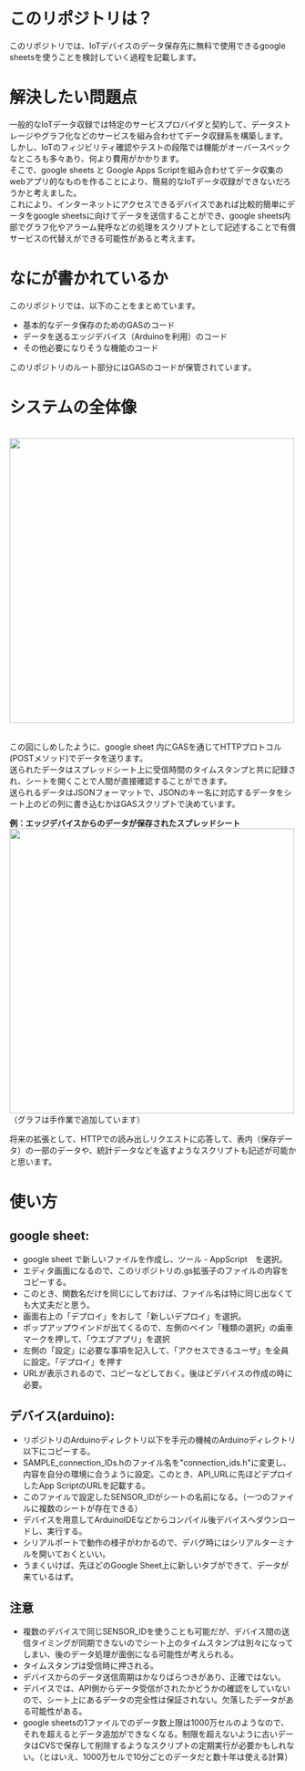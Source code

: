 # このリポジトリは？
このリポジトリでは、IoTデバイスのデータ保存先に無料で使用できるgoogle sheetsを使うことを検討していく過程を記載します。

# 解決したい問題点
一般的なIoTデータ収録では特定のサービスプロバイダと契約して、データストレージやグラフ化などのサービスを組み合わせてデータ収録系を構築します。<br>
しかし、IoTのフィジビリティ確認やテストの段階では機能がオーバースペックなところも多々あり、何より費用がかかります。<br>
そこで、google sheets と Google Apps Scriptを組み合わせてデータ収集のwebアプリ的なものを作ることにより、簡易的なIoTデータ収録ができないだろうかと考えました。<br>
これにより、インターネットにアクセスできるデバイスであれば比較的簡単にデータをgoogle sheetsに向けてデータを送信することができ、google sheets内部でグラフ化やアラーム発呼などの処理をスクリプトとして記述することで有償サービスの代替えができる可能性があると考えます。

# なにが書かれているか
このリポジトリでは、以下のことをまとめています。
- 基本的なデータ保存のためのGASのコード
- データを送るエッジデバイス（Arduinoを利用）のコード
- その他必要になりそうな機能のコード

このリポジトリのルート部分にはGASのコードが保管されています。

# システムの全体像
<br>
<img src="https://github.com/user-attachments/assets/61072de2-511e-486b-8f23-e3b3107718ad" width="500">
<br><br>

この図にしめしたように、google sheet 内にGASを通じてHTTPプロトコル(POSTメソッド)でデータを送ります。<br>
送られたデータはスプレッドシート上に受信時間のタイムスタンプと共に記録され、シートを開くことで人間が直接確認することができます。<br>
送られるデータはJSONフォーマットで、JSONのキー名に対応するデータをシート上のどの列に書き込むかはGASスクリプトで決めています。

__例：エッジデバイスからのデータが保存されたスプレッドシート__
<br>
<img src="https://github.com/user-attachments/assets/75e31621-432e-40fd-957b-bf36b398cefd" width="500">
<br>（グラフは手作業で追加しています）<br>

将来の拡張として、HTTPでの読み出しリクエストに応答して、表内（保存データ）の一部のデータや、統計データなどを返すようなスクリプトも記述が可能かと思います。

# 使い方
## google sheet:
- google sheet で新しいファイルを作成し、ツール - AppScript　を選択。<br>
- エディタ画面になるので、このリポジトリの.gs拡張子のファイルの内容をコピーする。<br>
- このとき、関数名だけを同じにしておけば、ファイル名は特に同じ出なくても大丈夫だと思う。
- 画面右上の「デプロイ」をおして「新しいデプロイ」を選択。<br>
- ポップアップウインドが出てくるので、左側のベイン「種類の選択」の歯車マークを押して、「ウエブアプリ」を選択<BR>
- 左側の「設定」に必要な事項を記入して、「アクセスできるユーザ」を全員に設定。「デプロイ」を押す<br>
- URLが表示されるので、コピーなどしておく。後ほどデバイスの作成の時に必要。

## デバイス(arduino):
- リポジトリのArduinoディレクトリ以下を手元の機械のArduinoディレクトリ以下にコピーする。
- SAMPLE_connection_IDs.hのファイル名を"connection_ids.h"に変更し、内容を自分の環境に合うように設定。このとき、API_URLに先ほどデプロイしたApp ScriptのURLを記載する。
- このファイルで設定したSENSOR_IDがシートの名前になる。（一つのファイルに複数のシートが存在できる）
- デバイスを用意してArduinoIDEなどからコンパイル後デバイスへダウンロードし、実行する。
- シリアルポートで動作の様子がわかるので、デバグ時にはシリアルターミナルを開いておくといい。
- うまくいけば、先ほどのGoogle Sheet上に新しいタブができて、データが来ているはず。

## 注意
- 複数のデバイスで同じSENSOR_IDを使うことも可能だが、デバイス間の送信タイミングが同期できないのでシート上のタイムスタンプは別々になってしまい、後のデータ処理が面倒になる可能性が考えられる。
- タイムスタンプは受信時に押される。
- デバイスからのデータ送信周期はかなりばらつきがあり、正確ではない。
- デバイスでは、API側からデータ受信がされたかどうかの確認をしていないので、シート上にあるデータの完全性は保証されない。欠落したデータがある可能性がある。
- google sheetsの1ファイルでのデータ数上限は1000万セルのようなので、それを超えるとデータ追加ができなくなる。制限を超えないように古いデータはCVSで保存して削除するようなスクリプトの定期実行が必要かもしれない。（とはいえ、1000万セルで10分ごとのデータだと数十年は使える計算）
  
